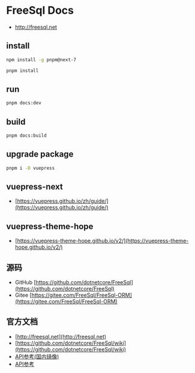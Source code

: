 # FreeSql Docs

- http://freesql.net

## install
```bash
npm install -g pnpm@next-7
```
```bash
pnpm install
```
## run
```bash
pnpm docs:dev
```
## build 

```bash
pnpm docs:build
```

## upgrade package
```bash
pnpm i -D vuepress
```

## vuepress-next
- [https://vuepress.github.io/zh/guide/](https://vuepress.github.io/zh/guide/)

## vuepress-theme-hope
- [https://vuepress-theme-hope.github.io/v2/](https://vuepress-theme-hope.github.io/v2/)


## 源码
- GitHub [https://github.com/dotnetcore/FreeSql](https://github.com/dotnetcore/FreeSql)
- Gitee [https://gitee.com/FreeSql/FreeSql-ORM](https://gitee.com/FreeSql/FreeSql-ORM)

## 官方文档
- [http://freesql.net](http://freesql.net)
- [https://github.com/dotnetcore/FreeSql/wiki](https://github.com/dotnetcore/FreeSql/wiki)
- [API参考(国内镜像)](http://124.70.130.97:8082/api/index.html)
- [API参考](https://docs.dotnet-china.com/FreeSql/index.html)
